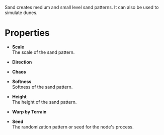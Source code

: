 


Sand creates medium and small level sand patterns. It can also be used to simulate dunes.



# Properties

- **Scale**  
  The scale of the sand pattern.
- **Direction**  
  
- **Chaos**  
  
- **Softness**  
  Softness of the sand pattern.
- **Height**  
  The height of the sand pattern.
- **Warp by Terrain**  
  
- **Seed**  
  The randomization pattern or seed for the node's process.



